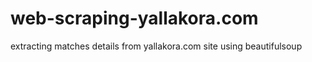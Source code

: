 # web-scraping-yallakora.com
extracting matches details from yallakora.com site using beautifulsoup
